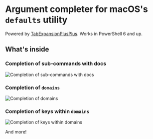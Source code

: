 # Argument completer for macOS's `defaults` utility

Powered by [TabExpansionPlusPlus](https://github.com/lzybkr/TabExpansionPlusPlus). Works in PowerShell 6 and up.

## What's inside

### Completion of sub-commands with docs

![Completion of sub-commands with docs](https://user-images.githubusercontent.com/2644648/61571200-abe73600-aa46-11e9-9364-d2b965fd4db0.png)

### Completion of `domains`

![Completion of domains](https://user-images.githubusercontent.com/2644648/61571250-f10b6800-aa46-11e9-8fe7-bc991dd34cc2.png)

### Completion of keys within `domains`

![Completion of keys within domains](https://user-images.githubusercontent.com/2644648/61571287-18623500-aa47-11e9-830c-338e8fa475e4.png)

And more!
